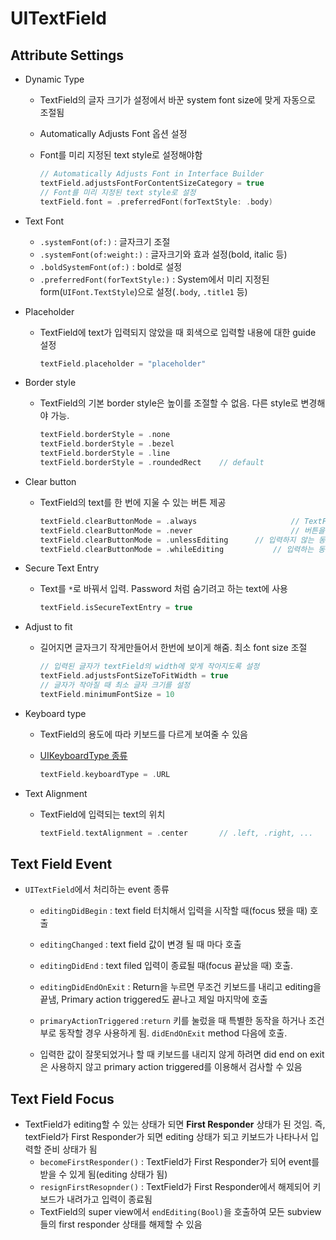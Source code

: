 # UITextField

## Attribute Settings

- Dynamic Type

  - TextField의 글자 크기가 설정에서 바꾼 system font size에 맞게 자동으로 조절됨

  - Automatically Adjusts Font 옵션 설정

  - Font를 미리 지정된 text style로 설정해야함

    ```swift
    // Automatically Adjusts Font in Interface Builder
    textField.adjustsFontForContentSizeCategory = true
    // Font를 미리 지정된 text style로 설정
    textField.font = .preferredFont(forTextStyle: .body)
    ```

- Text Font

  - `.systemFont(of:)` : 글자크기 조절
  - `.systemFont(of:weight:)` : 글자크기와 효과 설정(bold, italic 등)
  - `.boldSystemFont(of:)` : bold로 설정
  - `.preferredFont(forTextStyle:)` : System에서 미리 지정된 form(`UIFont.TextStyle`)으로 설정(`.body`, `.title1` 등)

- Placeholder

  - TextField에 text가 입력되지 않았을 때 회색으로 입력할 내용에 대한 guide 설정

    ```swift
    textField.placeholder = "placeholder"
    ```

- Border style

  - TextField의 기본 border style은 높이를 조절할 수 없음. 다른 style로 변경해야 가능.

    ```swift
    textField.borderStyle = .none
    textField.borderStyle = .bezel
    textField.borderStyle = .line
    textField.borderStyle = .roundedRect	// default
    ```

- Clear button

  - TextField의 text를 한 번에 지울 수 있는 버튼 제공

    ```swift
    textField.clearButtonMode = .always						// TextField에 항상 버튼을 띄움
    textField.clearButtonMode = .never						// 버튼을 띄우지 않음
    textField.clearButtonMode = .unlessEditing		// 입력하지 않는 동안에만 버튼을 띄움
    textField.clearButtonMode = .whileEditing			// 입력하는 동안에만 버튼을 띄움
    ```

- Secure Text Entry

  - Text를 `*`로 바꿔서 입력. Password 처럼 숨기려고 하는 text에 사용

    ```swift
    textField.isSecureTextEntry = true
    ```

- Adjust to fit

  - 길어지면 글자크기 작게만들어서 한번에 보이게 해줌. 최소 font size 조절

    ```swift
    // 입력된 글자가 textField의 width에 맞게 작아지도록 설정
    textField.adjustsFontSizeToFitWidth = true
    // 글자가 작아질 때 최소 글자 크기를 설정
    textField.minimumFontSize = 10
    ```

- Keyboard type

  - TextField의 용도에 따라 키보드를 다르게 보여줄 수 있음

  - [UIKeyboardType 종류](https://developer.apple.com/documentation/uikit/uikeyboardtype)

    ```swift
    textField.keyboardType = .URL
    ```

- Text Alignment

  - TextField에 입력되는 text의 위치

    ```swift
    textField.textAlignment = .center		// .left, .right, ...
    ```

## Text Field Event

- `UITextField`에서 처리하는 event 종류

  - `editingDidBegin` : text field 터치해서 입력을 시작할 때(focus 됐을 때) 호출
  - `editingChanged` : text field 값이 변경 될 때 마다 호출
  - `editingDidEnd` : text filed 입력이 종료될 때(focus 끝났을 때) 호출. 
  - `editingDidEndOnExit` : Return을 누르면 무조건 키보드를 내리고 editing을 끝냄, Primary action triggered도 끝나고 제일 마지막에 호출
  - `primaryActionTriggered` :`return` 키를 눌렀을 때 특별한 동작을 하거나 조건부로 동작할 경우 사용하게 됨. `didEndOnExit` method 다음에 호출.

  - 입력한 값이 잘못되었거나 할 때 키보드를 내리지 않게 하려면 did end on exit은 사용하지 않고 primary action triggered를 이용해서 검사할 수 있음

## Text Field Focus

- TextField가 editing할 수 있는 상태가 되면 **First Responder** 상태가 된 것임. 즉, textField가 First Responder가 되면 editing 상태가 되고 키보드가 나타나서 입력할 준비 상태가 됨
  - `becomeFirstResponder()` : TextField가 First Responder가 되어 event를 받을 수 있게 됨(editing 상태가 됨)
  - `resignFirstResopnder()` : TextField가 First Responder에서 해제되어 키보드가 내려가고 입력이 종료됨
  - TextField의 super view에서 `endEditing(Bool)`을 호출하여 모든 subview들의 first responder 상태를 해제할 수 있음